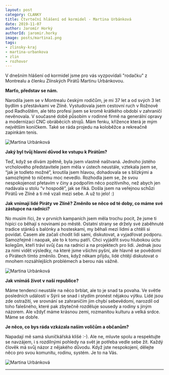 ```yaml
---
layout: post
category: CLANKY
title: Čtvrteční hlášení od kormidel - Martina Urbánková
date: 2019-11-07
author: Jaromír Horký
authorId: jaromir.horky
image: posts/martina1.png   
tags: 
- zlinsky-kraj
- martina-urbankova
- zlin
- rozhovor
---
```


V dnešním hlášení od kormidel jsme pro vás vyzpovídali "rodačku" z Montrealu a členku Zlínských Pirátů Martinu Urbánkovou.

**Marťo, představ se nám.**

Narodila jsem se v Montrealu českým rodičům, je mi 37 let a od svých 3 let bydlím s přestávkami ve Zlíně. Vystudovala jsem cestovní ruch v Rožnově pod Radhoštěm, ale této profesi jsem se kromě krátkého období v zahraničí nevěnovala. V současné době působím v rodinné firmě na generální opravy a modernizaci CNC obráběcích strojů. Mám fenku, křížence která je mým největším koníčkem. Také se ráda projedu na koloběžce a rekreačně zapinkám tenis. 

![Martina Urbánková](https://zlinsky.pirati.cz/assets/img/posts/martina2.png)

**Jaký byl tvůj hlavní důvod ke vstupu k Pirátům?**

Teď, když se dívám zpětně, byla jsem vlastně naštvaná. Jednoho jistého vrcholového představitele jsem měla v ústech neustále, vztekala jsem se, “jak je todleto možné”, kroutila jsem hlavou, dohadovala se s blízkými a samozřejmě to ničemu moc nevedlo. Rozhodla jsem se, že svou nespokojenost přetavím v činy a podpořím něco pozitivního, než abych jen nadávala u stolu “v hospodě”, jak se říká. Došla jsem na veřejnou schůzi Pirátů ve Zlíně a ti mě vzali mezi sebe. A už to jelo!  :) 

**Jak vnímají lidé Piráty ve Zlíně? Změnilo se něco od té doby, co máme své zástupce na radnici?**

No musím říci, že v prvních kampaních jsem měla trochu pocit, že jsme ti hipíci co běhají s novinami po městě. Ostatní strany se držely své zaběhnuté tradice stánků s balónky a hosteskami, my běhali mezi lidmi a chtěli si povídat. Časem ale začali chodit lidi sami, diskutovat, a vyjadřovat podporu. Samozřejmě i naopak, ale to k tomu patří. Chci vyjádřit svou hlubokou úctu kolegům, kteří tráví svůj čas na radnici a na projektech pro lidi. Jednak jsou za nimi vidět výsledky, na které jsme všichni pyšní, ale hlavně se povědomí o Pirátech tímto změnilo. Dnes, když někam přijdu, lidé chtějí diskutovat o mnohem rozsáhlejších problémech a berou nás vážně. 

![Martina Urbánková](https://zlinsky.pirati.cz/assets/img/posts/martina3.jpg)

**Jak vnímáš život v naší republice?**

Máme tendenci neustále na něco brblat, ale to je snad ta povaha. Ve světle posledních událostí v Sýrii se snad i stydím pronést nějakou výtku. Lidé jsou zde ostražití, ve srovnání se zahraničím jim chybí sebevědomí, narozdíl od toho falešného, které pak zbytečně rozděluje sousedy a rodiny s jiným názorem. Ale vždyť máme krásnou zemi, rozmanitou kulturu a velká srdce. Máme se dobře. 

**Je něco, co bys ráda vzkázala našim voličům a občanům?**

Napadají mě samá sluníčkářská klišé :-). Ale ne, mluvte spolu a respektujte se navzájem, i s rozdílnými pohledy na svět je potřeba vedle sebe žít. Každý člověk má svůj názor z nějakého důvodu. Když jste nespokojení, dělejte něco pro svou komunitu, rodinu, systém. Je to na Vás. 

![Martina Urbánková](https://zlinsky.pirati.cz/assets/img/posts/martina4.jpg)

---
